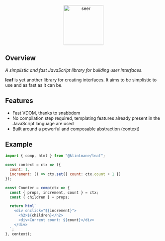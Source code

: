 <div align="center">
  <img src="https://cdn0.iconfinder.com/data/icons/green-world/80/Green_World-14-512.png" alt="seer" width="128px">
</div>

## Overview

_A simplistic and fast JavaScript library for building user interfaces._

**leaf** is yet another library for creating interfaces. It aims to be simplistic to use and as fast as it can be.

## Features

- Fast VDOM, thanks to snabbdom
- No compilation step required, templating features already present in the JavaScript language are used
- Built around a powerful and composable abstraction (context)

## Example

```js
import { comp, html } from "@klintmane/leaf";

const context = ctx => ({
  count: 1,
  increment: () => ctx.set({ count: ctx.count + 1 })
});

const Counter = comp(ctx => {
  const { props, increment, count } = ctx;
  const { children } = props;

  return html`
    <div onclick="${increment}">
      <h2>${children}</h2>
      <div>Current count: ${count}</div>
    </div>
  `;
}, context);
```
